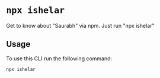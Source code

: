 # `npx ishelar`
Get to know about "Saurabh" via npm. Just run "npx ishelar"

## Usage
To use this CLI run the following command:

```sh
npx ishelar
```
